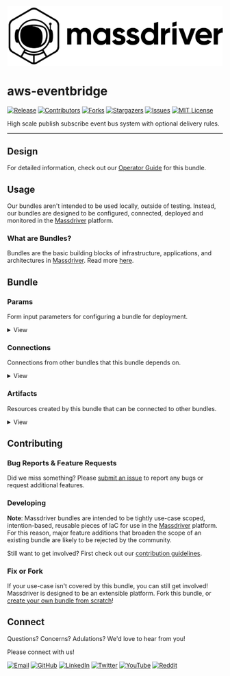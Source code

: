 [![Massdriver][logo]][website]

# aws-eventbridge

[![Release][release_shield]][release_url]
[![Contributors][contributors_shield]][contributors_url]
[![Forks][forks_shield]][forks_url]
[![Stargazers][stars_shield]][stars_url]
[![Issues][issues_shield]][issues_url]
[![MIT License][license_shield]][license_url]


High scale publish subscribe event bus system with optional delivery rules.


---

## Design

For detailed information, check out our [Operator Guide](operator.md) for this bundle.

## Usage

Our bundles aren't intended to be used locally, outside of testing. Instead, our bundles are designed to be configured, connected, deployed and monitored in the [Massdriver][website] platform.

### What are Bundles?

Bundles are the basic building blocks of infrastructure, applications, and architectures in [Massdriver][website]. Read more [here](https://docs.massdriver.cloud/concepts/bundles).

## Bundle

### Params

Form input parameters for configuring a bundle for deployment.

<details>
<summary>View</summary>

<!-- PARAMS:START -->

**Params coming soon**

<!-- PARAMS:END -->

</details>

### Connections

Connections from other bundles that this bundle depends on.

<details>
<summary>View</summary>

<!-- CONNECTIONS:START -->

**Connections coming soon**

<!-- CONNECTIONS:END -->

</details>

### Artifacts

Resources created by this bundle that can be connected to other bundles.

<details>
<summary>View</summary>

<!-- ARTIFACTS:START -->

**Artifacts coming soon**

<!-- ARTIFACTS:END -->

</details>

## Contributing

<!-- CONTRIBUTING:START -->

### Bug Reports & Feature Requests

Did we miss something? Please [submit an issue](https://github.com/massdriver-cloud/aws-eventbridge/issues) to report any bugs or request additional features.

### Developing

**Note**: Massdriver bundles are intended to be tightly use-case scoped, intention-based, reusable pieces of IaC for use in the [Massdriver][website] platform. For this reason, major feature additions that broaden the scope of an existing bundle are likely to be rejected by the community.

Still want to get involved? First check out our [contribution guidelines](https://docs.massdriver.cloud/bundles/contributing).

### Fix or Fork

If your use-case isn't covered by this bundle, you can still get involved! Massdriver is designed to be an extensible platform. Fork this bundle, or [create your own bundle from scratch](https://docs.massdriver.cloud/bundles/development)!

<!-- CONTRIBUTING:END -->

## Connect

<!-- CONNECT:START -->

Questions? Concerns? Adulations? We'd love to hear from you!

Please connect with us!

[![Email][email_shield]][email_url]
[![GitHub][github_shield]][github_url]
[![LinkedIn][linkedin_shield]][linkedin_url]
[![Twitter][twitter_shield]][twitter_url]
[![YouTube][youtube_shield]][youtube_url]
[![Reddit][reddit_shield]][reddit_url]

<!-- markdownlint-disable -->

[logo]: https://raw.githubusercontent.com/massdriver-cloud/docs/main/static/img/logo-with-logotype-horizontal-400x110.svg
[docs]: https://docs.massdriver.cloud/?utm_source=github&utm_medium=readme&utm_campaign=aws-eventbridge&utm_content=docs
[website]: https://www.massdriver.cloud/?utm_source=github&utm_medium=readme&utm_campaign=aws-eventbridge&utm_content=website
[github]: https://github.com/massdriver-cloud?utm_source=github&utm_medium=readme&utm_campaign=aws-eventbridge&utm_content=github
[slack]: https://massdriverworkspace.slack.com/?utm_source=github&utm_medium=readme&utm_campaign=aws-eventbridge&utm_content=slack
[linkedin]: https://www.linkedin.com/company/massdriver/?utm_source=github&utm_medium=readme&utm_campaign=aws-eventbridge&utm_content=linkedin



[contributors_shield]: https://img.shields.io/github/contributors/massdriver-cloud/aws-eventbridge.svg?style=for-the-badge
[contributors_url]: https://github.com/massdriver-cloud/aws-eventbridge/graphs/contributors
[forks_shield]: https://img.shields.io/github/forks/massdriver-cloud/aws-eventbridge.svg?style=for-the-badge
[forks_url]: https://github.com/massdriver-cloud/aws-eventbridge/network/members
[stars_shield]: https://img.shields.io/github/stars/massdriver-cloud/aws-eventbridge.svg?style=for-the-badge
[stars_url]: https://github.com/massdriver-cloud/aws-eventbridge/stargazers
[issues_shield]: https://img.shields.io/github/issues/massdriver-cloud/aws-eventbridge.svg?style=for-the-badge
[issues_url]: https://github.com/massdriver-cloud/aws-eventbridge/issues
[release_url]: https://github.com/massdriver-cloud/aws-eventbridge/releases/latest
[release_shield]: https://img.shields.io/github/release/massdriver-cloud/aws-eventbridge.svg?style=for-the-badge
[license_shield]: https://img.shields.io/github/license/massdriver-cloud/aws-eventbridge.svg?style=for-the-badge
[license_url]: https://github.com/massdriver-cloud/aws-eventbridge/blob/main/LICENSE


[email_url]: mailto:support@massdriver.cloud
[email_shield]: https://img.shields.io/badge/email-Massdriver-black.svg?style=for-the-badge&logo=mail.ru&color=000000
[github_url]: mailto:support@massdriver.cloud
[github_shield]: https://img.shields.io/badge/follow-Github-black.svg?style=for-the-badge&logo=github&color=181717
[linkedin_url]: https://linkedin.com/in/massdriver-cloud
[linkedin_shield]: https://img.shields.io/badge/follow-LinkedIn-black.svg?style=for-the-badge&logo=linkedin&color=0A66C2
[twitter_url]: https://twitter.com/massdriver?utm_source=github&utm_medium=readme&utm_campaign=aws-eventbridge&utm_content=twitter
[twitter_shield]: https://img.shields.io/badge/follow-Twitter-black.svg?style=for-the-badge&logo=twitter&color=1DA1F2
[discourse_url]: https://community.massdriver.cloud?utm_source=github&utm_medium=readme&utm_campaign=aws-eventbridge&utm_content=discourse
[discourse_shield]: https://img.shields.io/badge/join-Discourse-black.svg?style=for-the-badge&logo=discourse&color=000000
[youtube_url]: https://www.youtube.com/channel/UCfj8P7MJcdlem2DJpvymtaQ
[youtube_shield]: https://img.shields.io/badge/subscribe-Youtube-black.svg?style=for-the-badge&logo=youtube&color=FF0000
[reddit_url]: https://www.reddit.com/r/massdriver
[reddit_shield]: https://img.shields.io/badge/subscribe-Reddit-black.svg?style=for-the-badge&logo=reddit&color=FF4500

<!-- markdownlint-restore -->

<!-- CONNECT:END -->
